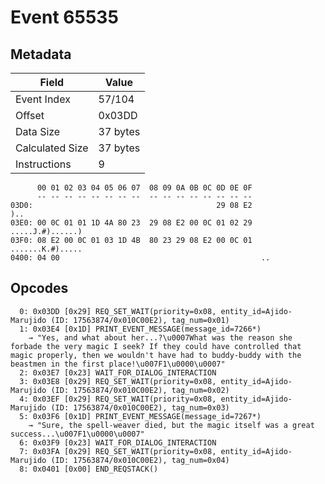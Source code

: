 # Event 65535

## Metadata

| Field           | Value    |
|-----------------|----------|
| Event Index     | 57/104   |
| Offset          | 0x03DD   |
| Data Size       | 37 bytes |
| Calculated Size | 37 bytes |
| Instructions    | 9        |

```
      00 01 02 03 04 05 06 07  08 09 0A 0B 0C 0D 0E 0F
      -- -- -- -- -- -- -- --  -- -- -- -- -- -- -- --
03D0:                                         29 08 E2               )..
03E0: 00 0C 01 01 1D 4A 80 23  29 08 E2 00 0C 01 02 29  .....J.#)......)
03F0: 08 E2 00 0C 01 03 1D 4B  80 23 29 08 E2 00 0C 01  .......K.#).....
0400: 04 00                                             ..              
```

## Opcodes

```
  0: 0x03DD [0x29] REQ_SET_WAIT(priority=0x08, entity_id=Ajido-Marujido (ID: 17563874/0x010C00E2), tag_num=0x01)
  1: 0x03E4 [0x1D] PRINT_EVENT_MESSAGE(message_id=7266*)
    → "Yes, and what about her...?\u0007What was the reason she forbade the very magic I seek? If they could have controlled that magic properly, then we wouldn't have had to buddy-buddy with the beastmen in the first place!\u007F1\u0000\u0007"
  2: 0x03E7 [0x23] WAIT_FOR_DIALOG_INTERACTION
  3: 0x03E8 [0x29] REQ_SET_WAIT(priority=0x08, entity_id=Ajido-Marujido (ID: 17563874/0x010C00E2), tag_num=0x02)
  4: 0x03EF [0x29] REQ_SET_WAIT(priority=0x08, entity_id=Ajido-Marujido (ID: 17563874/0x010C00E2), tag_num=0x03)
  5: 0x03F6 [0x1D] PRINT_EVENT_MESSAGE(message_id=7267*)
    → "Sure, the spell-weaver died, but the magic itself was a great success...\u007F1\u0000\u0007"
  6: 0x03F9 [0x23] WAIT_FOR_DIALOG_INTERACTION
  7: 0x03FA [0x29] REQ_SET_WAIT(priority=0x08, entity_id=Ajido-Marujido (ID: 17563874/0x010C00E2), tag_num=0x04)
  8: 0x0401 [0x00] END_REQSTACK()
```
